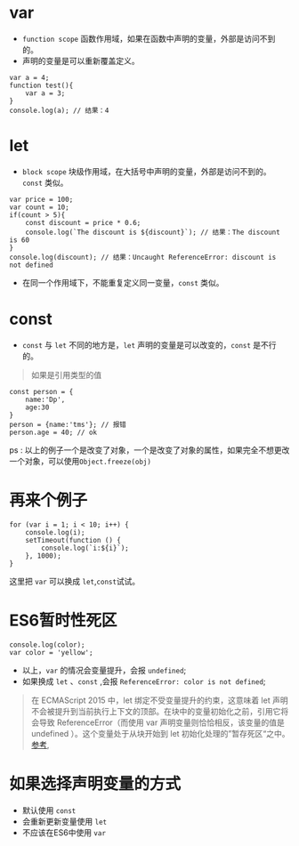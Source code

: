 # var 
* `function scope` 函数作用域，如果在函数中声明的变量，外部是访问不到的。
* 声明的变量是可以重新覆盖定义。
```
var a = 4;
function test(){
	var a = 3;
}
console.log(a); // 结果：4
```

# let 
* `block scope` 块级作用域，在大括号中声明的变量，外部是访问不到的。 `const` 类似。

```
var price = 100;
var count = 10;
if(count > 5){
	const discount = price * 0.6;
	console.log(`The discount is ${discount}`); // 结果：The discount is 60
}
console.log(discount); // 结果：Uncaught ReferenceError: discount is not defined
```

* 在同一个作用域下，不能重复定义同一变量，`const` 类似。

# const
* `const` 与 `let` 不同的地方是，`let` 声明的变量是可以改变的，`const` 是不行的。

> 如果是引用类型的值

```
const person = {
	name:'Dp',
	age:30
}
person = {name:'tms'}; // 报错
person.age = 40; // ok
```
ps : 以上的例子一个是改变了对象，一个是改变了对象的属性，如果完全不想更改一个对象，可以使用`Object.freeze(obj)`

# 再来个例子
```
for (var i = 1; i < 10; i++) {
    console.log(i);
    setTimeout(function () {
        console.log(`i:${i}`);
    }, 1000);
}
```
这里把 `var` 可以换成 `let`,`const`试试。

# ES6暂时性死区

```
console.log(color);
var color = 'yellow';
```

* 以上，`var` 的情况会变量提升，会报 `undefined`;
* 如果换成 `let` 、`const` ,会报 `ReferenceError: color is not defined`;

> 在 ECMAScript 2015 中，let 绑定不受变量提升的约束，这意味着 let  声明不会被提升到当前执行上下文的顶部。在块中的变量初始化之前，引用它将会导致 ReferenceError（而使用 var 声明变量则恰恰相反，该变量的值是 undefined ）。这个变量处于从块开始到 let 初始化处理的”暂存死区“之中。 [参考](https://developer.mozilla.org/zh-CN/docs/Web/JavaScript/Reference/Statements/let),

# 如果选择声明变量的方式

* 默认使用 `const`
* 会重新更新变量使用 `let`
* 不应该在ES6中使用 `var`